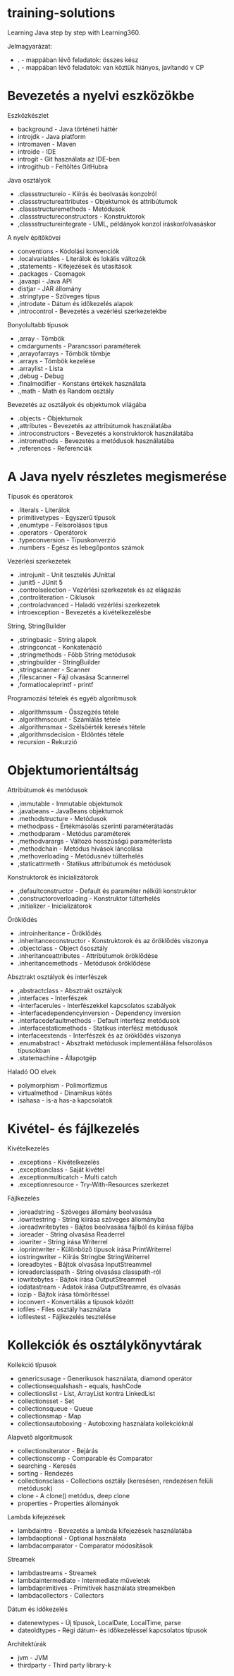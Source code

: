 # training-solutions

Learning Java step by step with Learning360.

Jelmagyarázat:
 -  . - mappában lévő feladatok:  összes kész
 -  , - mappában lévő feladatok:  van köztük hiányos, javítandó v CP


# Bevezetés a nyelvi eszközökbe

Eszközkészlet

- background - Java történeti háttér
- introjdk - Java platform
- intromaven - Maven
- introide - IDE
- introgit - Git használata az IDE-ben
- introgithub - Feltöltés GitHubra

Java osztályok

-  .classstructureio - Kiírás és beolvasás konzolról
-  .classstructureattributes - Objektumok és attribútumok
-  .classstructuremethods - Metódusok
-  .classstructureconstructors - Konstruktorok
-  ,classstructureintegrate - UML, példányok konzol íráskor/olvasáskor

A nyelv építőkövei

- conventions - Kódolási konvenciók
- .localvariables - Literálok és lokális változók
- ,statements - Kifejezések és utasítások
- .packages - Csomagok
- .javaapi - Java API
- distjar - JAR állomány
- .stringtype - Szöveges típus
- ,introdate - Dátum és időkezelés alapok
- ,introcontrol - Bevezetés a vezérlési szerkezetekbe

Bonyolultabb típusok

- ,array - Tömbök
- cmdarguments - Parancssori paraméterek
- ,arrayofarrays - Tömbök tömbje
- .arrays - Tömbök kezelése
- .arraylist - Lista
- ,debug - Debug
- .finalmodifier - Konstans értékek használata
- .,math - Math és Random osztály

Bevezetés az osztályok és objektumok világába

- .objects - Objektumok
- ,attributes - Bevezetés az attribútumok használatába
- .introconstructors - Bevezetés a konstruktorok használatába
- .intromethods - Bevezetés a metódusok használatába
- ,references - Referenciák


# A Java nyelv részletes megismerése

Típusok és operátorok

- .literals - Literálok
- primitivetypes - Egyszerű típusok
- ,enumtype - Felsorolásos típus
- .operators - Operátorok
- .typeconversion - Típuskonverzió
- .numbers - Egész és lebegőpontos számok

Vezérlési szerkezetek

- .introjunit - Unit tesztelés JUnittal
- .junit5 - JUnit 5
- .controlselection - Vezérlési szerkezetek és az elágazás
- ,controliteration - Ciklusok
- ,controladvanced - Haladó vezérlési szerkezetek
- introexception - Bevezetés a kivételkezelésbe

String, StringBuilder

- ,stringbasic - String alapok
- .stringconcat - Konkatenáció
- ,stringmethods - Főbb String metódusok
- ,stringbuilder - StringBuilder
- ,stringscanner - Scanner
- ,filescanner - Fájl olvasása Scannerrel
- ,formatlocaleprintf - printf

Programozási tételek és egyéb algoritmusok

- .algorithmssum - Összegzés tétele
- .algorithmscount - Számlálás tétele
- .algorithmsmax - Szélsőérték keresés tétele
- ,algorithmsdecision - Eldöntés tétele
- recursion - Rekurzió


# Objektumorientáltság

Attribútumok és metódusok

- ,immutable - Immutable objektumok
- .javabeans - JavaBeans objektumok
- .methodstructure - Metódusok
- methodpass - Értékmásolás szerinti paraméterátadás
- .methodparam - Metódus paraméterek
- ,methodvarargs - Változó hosszúságú paraméterlista
- ,methodchain - Metódus hívások láncolása
- ,methoverloading - Metódusnév túlterhelés
- ,staticattrmeth - Statikus attribútumok és metódusok

Konstruktorok és inicializátorok

- ,defaultconstructor - Default és paraméter nélküli konstruktor
- ,constructoroverloading - Konstruktor túlterhelés
- ,initializer - Inicializátorok

Öröklődés

- .introinheritance - Öröklődés
- .inheritanceconstructor - Konstruktorok és az öröklődés viszonya
- .objectclass - Object ősosztály
- .inheritanceattributes - Attribútumok öröklődése
- .inheritancemethods - Metódusok öröklődése

Absztrakt osztályok és interfészek

- ,abstractclass - Absztrakt osztályok
- ,interfaces - Interfészek
- -interfacerules - Interfészekkel kapcsolatos szabályok
- -interfacedependencyinversion - Dependency inversion
- .interfacedefaultmethods - Default interfész metódusok
- .interfacestaticmethods - Statikus interfész metódusok
- interfaceextends - Interfészek és az öröklődés viszonya
- .enumabstract - Absztrakt metódusok implementálása felsorolásos típusokban
- .statemachine - Állapotgép

Haladó OO elvek

- polymorphism - Polimorfizmus
- virtualmethod - Dinamikus kötés
- isahasa - is-a has-a kapcsolatok


# Kivétel- és fájlkezelés

Kivételkezelés

- .exceptions - Kivételkezelés
- ,exceptionclass - Saját kivétel
- .exceptionmulticatch - Multi catch
- .exceptionresource - Try-With-Resources szerkezet

Fájlkezelés

- ,ioreadstring - Szöveges állomány beolvasása
- .iowritestring - String kiírása szöveges állományba
- .ioreadwritebytes - Bájtos beolvasása fájlból és kiírása fájlba
- .ioreader - String olvasása Readerrel
- .iowriter - String írása Writerrel
- .ioprintwriter - Különböző típusok írása PrintWriterrel
- iostringwriter - Kiírás Stringbe StringWriterrel
- ioreadbytes - Bájtok olvasása InputStreammel
- ioreaderclasspath - String olvasása classpath-ról
- iowritebytes - Bájtok írása OutputStreammel
- iodatastream - Adatok írása OutputStreamre, és olvasás
- iozip - Bájtok írása tömörítéssel
- ioconvert - Konvertálás a típusok között
- iofiles - Files osztály használata
- iofilestest - Fájlkezelés tesztelése


# Kollekciók és osztálykönyvtárak

Kollekció típusok

- genericsusage - Generikusok használata, diamond operátor
- collectionsequalshash - equals, hashCode
- collectionslist - List, ArrayList kontra LinkedList
- collectionsset - Set
- collectionsqueue - Queue
- collectionsmap - Map
- collectionsautoboxing - Autoboxing használata kollekcióknál

Alapvető algoritmusok

- collectionsiterator - Bejárás
- collectionscomp - Comparable és Comparator
- searching - Keresés
- sorting - Rendezés
- collectionsclass - Collections osztály (keresésen, rendezésen felüli metódusok)
- clone - A clone() metódus, deep clone
- properties - Properties állományok

Lambda kifejezések

- lambdaintro - Bevezetés a lambda kifejezések használatába
- lambdaoptional - Optional használata
- lambdacomparator - Comparator módosítások

Streamek

- lambdastreams - Streamek
- lambdaintermediate - Intermediate műveletek
- lambdaprimitives - Primitívek használata streamekben
- lambdacollectors - Collectors

Dátum és időkezelés

- datenewtypes - Új típusok, LocalDate, LocalTime, parse
- dateoldtypes - Régi dátum- és időkezeléssel kapcsolatos típusok

Architektúrák

- jvm - JVM
- thirdparty - Third party library-k


